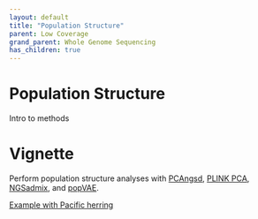 ```yaml
---
layout: default
title: "Population Structure"
parent: Low Coverage
grand_parent: Whole Genome Sequencing
has_children: true
---
```




# Population Structure

Intro to methods

# Vignette

Perform population structure analyses with [PCAngsd](http://www.popgen.dk/software/index.php/PCAngsd),
[PLINK PCA](https://www.cog-genomics.org/plink/1.9/strat), [NGSadmix](http://www.popgen.dk/software/index.php/NgsAdmix), and [popVAE](https://github.com/kr-colab/popvae).

[Example with Pacific herring](http://htmlpreview.github.com/?https://github.com/MarineOmics/Template_Site_1/blob/main/population_genetics/vignettes/Pacific_Herring_population_strucutre.html)





